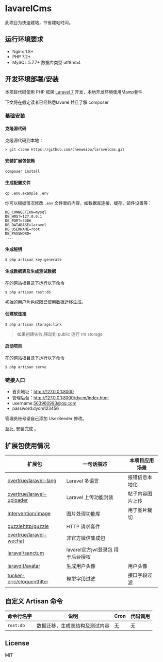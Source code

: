 


<h1 align="left">lavarelCms</h1>



此项目为快速建站，节省建站时间。





## 运行环境要求

- Nginx 1.8+
- PHP 7.2+
- MySQL 5.7.7+ 数据库类型 utf8mb4

## 开发环境部署/安装

本项目代码使用 PHP 框架 [Laravel 7](https://learnku.com/docs/laravel/7.x) 开发，本地开发环境使用Mamp套件

下文将在假定读者已经熟悉lavarel 并且了解 composer

### 基础安装

#### 克隆源代码

克隆源代码到本地：

    > git clone https://github.com/chenweibo/laravelCms.git




#### 安装扩展包依赖

	composer install

#### 生成配置文件

```
cp .env.example .env
```

你可以根据情况修改 `.env` 文件里的内容，如数据库连接、缓存、邮件设置等：

```
DB_CONNECTION=mysql
DB_HOST=127.0.0.1
DB_PORT=3306
DB_DATABASE=laravel
DB_USERNAME=root
DB_PASSWORD=
....
```



#### 生成秘钥

```shell
$ php artisan key:generate
```

#### 生成数据表及生成测试数据

在的网站根目录下运行以下命令

```shell
$ php artisan rest:db
```
初始的用户角色权限已使用数据迁移生成。

#### 创建软连接

```shell
$ php artisan storage:link
```


>如果创建失败,移动到 public 运行 rm storage

#### 启动项目

在的网站根目录下运行以下命令

```shell
$ php artisan serve
```



### 链接入口

* 首页地址：http://127.0.0.1:8000
* 管理后台：http://127.0.0.1:8000/dycm/index.html
* username:563960993@qq.com
* password:dycm123456

管理员账号请自己添加 UserSeeder 修改。

至此, 安装完成 。

## 扩展包使用情况


| **扩展包** | **一句话描述** | **本项目应用场景** |
| ---- | ---- | ---- | 
| [overtrue/laravel-lang](https://github.com/overtrue/laravel-lang) | Laravel 多语言 | 报错信息本地化 |
| [overtrue/laravel-uploader](https://github.com/overtrue/laravel-uploader) | Laravel 上传功能封装 | 帖子内容图片上传 |
| [Intervention/image](https://github.com/Intervention/image) | 图片处理功能库 | 用于图片裁切 |
| [guzzlehttp/guzzle](https://github.com/guzzle/guzzle) | HTTP 请求套件 |    |
| [overtrue/laravel-wechat](https://github.com/overtrue/laravel-wechat) | 非官方微信集成包 |    |
| [laravel/sanctum](https://github.com/laravel/sanctum) | lavarel官方jwt登录包 用于后台授权 |    |
| [laravolt/avatar](https://github.com/laravolt/avatar) | 生成用户头像 | 用户头像 |
| [tucker-eric/eloquentfilter](https://github.com/tucker-eric/eloquentfilter) | 模型字段过滤 | 接口字段过滤 |



## 自定义 Artisan 命令

| 命令行名字 | 说明 | Cron | 代码调用 |
| --- | --- | --- | --- |
| `rest:db` |  数据迁移，生成表结构及测试内容| 无 | 无 |




## License 

MIT
